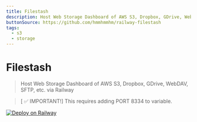 ```yaml
---
title: Filestash
description: Host Web Storage Dashboard of AWS S3, Dropbox, GDrive, WebDAV, SFTP, etc. via Railway
buttonSource: https://github.com/hmmhmmhm/railway-filestash
tags:
  - s3
  - storage
---
```


# Filestash

> Host Web Storage Dashboard of AWS S3, Dropbox, GDrive, WebDAV, SFTP, etc. via Railway

> [ ✅ IMPORTANT!] This requires adding PORT 8334 to variable.

[![Deploy on Railway](https://railway.app/button.svg)](https://railway.app/new/template/dNEK_O)
